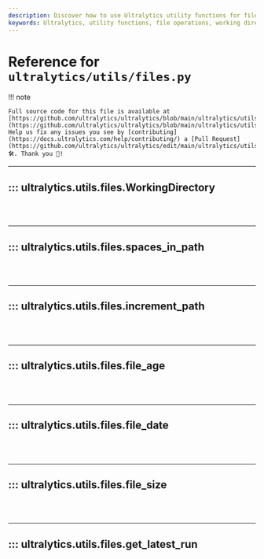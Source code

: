 ```yaml
---
description: Discover how to use Ultralytics utility functions for file-related operations including incrementing paths, finding file age, checking file size and creating directories.
keywords: Ultralytics, utility functions, file operations, working directory, file age, file size, create directories
---
```


# Reference for `ultralytics/utils/files.py`

!!! note

    Full source code for this file is available at [https://github.com/ultralytics/ultralytics/blob/main/ultralytics/utils/files.py](https://github.com/ultralytics/ultralytics/blob/main/ultralytics/utils/files.py). Help us fix any issues you see by [contributing](https://docs.ultralytics.com/help/contributing/) a [Pull Request](https://github.com/ultralytics/ultralytics/edit/main/ultralytics/utils/files.py) 🛠️. Thank you 🙏!

---
## ::: ultralytics.utils.files.WorkingDirectory
<br><br>

---
## ::: ultralytics.utils.files.spaces_in_path
<br><br>

---
## ::: ultralytics.utils.files.increment_path
<br><br>

---
## ::: ultralytics.utils.files.file_age
<br><br>

---
## ::: ultralytics.utils.files.file_date
<br><br>

---
## ::: ultralytics.utils.files.file_size
<br><br>

---
## ::: ultralytics.utils.files.get_latest_run
<br><br>
